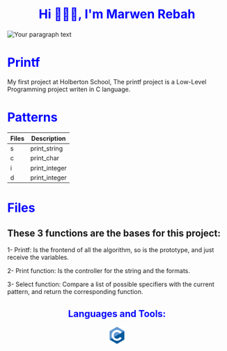 <h1 align="center" style="color:#0000FF">Hi 👨🏻‍💻, I'm Marwen Rebah</h1>
<img align="center" width="595" alt="Your paragraph text" src="https://github.com/marwenrebah/holbertonschool-printf/assets/133456502/5d33df7a-b444-4ec4-a3db-bfc4b7ab6b84">

<h1 style="color:#0000FF">Printf</h1>
<p>My first project at Holberton School, The printf project is a Low-Level Programming project writen in C language.</p>
<h1 style="color:#0000FF">Patterns</h1>

| Files      | Description |
| ----------- | ----------- |
| s      | print_string       |
| c   | print_char        |
| i | print_integer	|
| d   | print_integer |

<h1 style="color:#0000FF">Files</h1>
<h2>These 3 functions are the bases for this project:</h2>
<p>1- Printf: Is the frontend of all the algorithm, so is the prototype, and just receive the variables.</p>
<p>2- Print function: Is the controller for the string and the formats.</p>
<p>3- Select function: Compare a list of possible specifiers with the current pattern, and return the corresponding function.</p>
<h2 align="center" style="color:#0000FF">Languages and Tools:</h2>
<p align="center"> <a href="https://www.cprogramming.com/" target="_blank" rel="noreferrer"> <img src="https://raw.githubusercontent.com/devicons/devicon/master/icons/c/c-original.svg" alt="c" width="40" height="40"/> </a> </p>